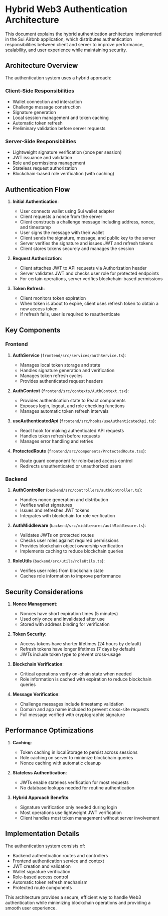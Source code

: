 # Hybrid Web3 Authentication Architecture

This document explains the hybrid authentication architecture implemented in the Sui Airbnb application, which distributes authentication responsibilities between client and server to improve performance, scalability, and user experience while maintaining security.

## Architecture Overview

The authentication system uses a hybrid approach:

### Client-Side Responsibilities
- Wallet connection and interaction
- Challenge message construction
- Signature generation
- Local session management and token caching
- Automatic token refresh
- Preliminary validation before server requests

### Server-Side Responsibilities
- Lightweight signature verification (once per session)
- JWT issuance and validation
- Role and permissions management
- Stateless request authorization
- Blockchain-based role verification (with caching)

## Authentication Flow

1. **Initial Authentication**:
   - User connects wallet using Sui wallet adapter
   - Client requests a nonce from the server
   - Client constructs a challenge message including address, nonce, and timestamp
   - User signs the message with their wallet
   - Client sends the signature, message, and public key to the server
   - Server verifies the signature and issues JWT and refresh tokens
   - Client stores tokens securely and manages the session

2. **Request Authorization**:
   - Client attaches JWT to API requests via Authorization header
   - Server validates JWT and checks user role for protected endpoints
   - For certain operations, server verifies blockchain-based permissions

3. **Token Refresh**:
   - Client monitors token expiration
   - When token is about to expire, client uses refresh token to obtain a new access token
   - If refresh fails, user is required to reauthenticate

## Key Components

### Frontend

1. **AuthService** (`frontend/src/services/authService.ts`):
   - Manages local token storage and state
   - Handles signature generation and verification
   - Manages token refresh cycles
   - Provides authenticated request headers

2. **AuthContext** (`frontend/src/contexts/AuthContext.tsx`):
   - Provides authentication state to React components
   - Exposes login, logout, and role checking functions
   - Manages automatic token refresh intervals

3. **useAuthenticatedApi** (`frontend/src/hooks/useAuthenticatedApi.ts`):
   - React hook for making authenticated API requests
   - Handles token refresh before requests
   - Manages error handling and retries

4. **ProtectedRoute** (`frontend/src/components/ProtectedRoute.tsx`):
   - Route guard component for role-based access control
   - Redirects unauthenticated or unauthorized users

### Backend

1. **AuthController** (`backend/src/controllers/authController.ts`):
   - Handles nonce generation and distribution
   - Verifies wallet signatures
   - Issues and refreshes JWT tokens
   - Integrates with blockchain for role verification

2. **AuthMiddleware** (`backend/src/middlewares/authMiddleware.ts`):
   - Validates JWTs on protected routes
   - Checks user roles against required permissions
   - Provides blockchain object ownership verification
   - Implements caching to reduce blockchain queries

3. **RoleUtils** (`backend/src/utils/roleUtils.ts`):
   - Verifies user roles from blockchain state
   - Caches role information to improve performance

## Security Considerations

1. **Nonce Management**:
   - Nonces have short expiration times (5 minutes)
   - Used only once and invalidated after use
   - Stored with address binding for verification

2. **Token Security**:
   - Access tokens have shorter lifetimes (24 hours by default)
   - Refresh tokens have longer lifetimes (7 days by default)
   - JWTs include token type to prevent cross-usage

3. **Blockchain Verification**:
   - Critical operations verify on-chain state when needed
   - Role information is cached with expiration to reduce blockchain queries

4. **Message Verification**:
   - Challenge messages include timestamp validation
   - Domain and app name included to prevent cross-site requests
   - Full message verified with cryptographic signature

## Performance Optimizations

1. **Caching**:
   - Token caching in localStorage to persist across sessions
   - Role caching on server to minimize blockchain queries
   - Nonce caching with automatic cleanup

2. **Stateless Authentication**:
   - JWTs enable stateless verification for most requests
   - No database lookups needed for routine authentication

3. **Hybrid Approach Benefits**:
   - Signature verification only needed during login
   - Most operations use lightweight JWT verification
   - Client handles most token management without server involvement

## Implementation Details

The authentication system consists of:
- Backend authentication routes and controllers
- Frontend authentication service and context
- JWT creation and validation
- Wallet signature verification
- Role-based access control
- Automatic token refresh mechanism
- Protected route components

This architecture provides a secure, efficient way to handle Web3 authentication while minimizing blockchain operations and providing a smooth user experience. 